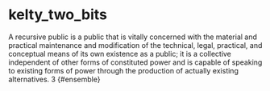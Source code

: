# kelty_two_bits

A recursive public is a public that is vitally concerned with the material and practical maintenance and modification of the technical, legal, practical, and conceptual means of its own existence as a public; it is a collective independent of other forms of constituted power and is capable of speaking to existing forms of power through the production of actually existing alternatives. 3 {#ensemble}
